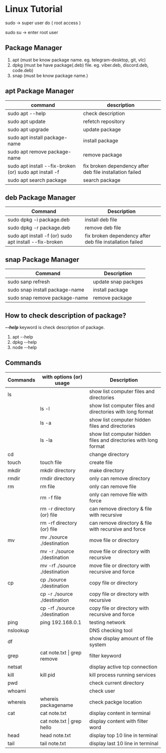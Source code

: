 # Linux Tutorial

sudo &rarr; super user do ( root access )

sudo su &rarr; enter root user

## Package Manager

1. apt (must be know package name. eg. telegram-desktop, git, vlc)
2. dpkg (must be have package(.deb) file. eg. viber.deb, discord.deb, code.deb)
3. snap (must be know package name.)

## apt Package Manager

| command                                                | description                                              |
| ------------------------------------------------------ | -------------------------------------------------------- |
| sudo apt --help                                        | check description                                        |
| sudo apt update                                        | refetch repository                                       |
| sudo apt upgrade                                       | update package                                           |
| sudo apt install package-name                          | install package                                          |
| sudo apt remove package-name                           | remove package                                           |
| sudo apt install --fix-broken (or) sudo apt install -f | fix broken dependency after deb file installation failed |
| sudo apt search package                                | search package                                           |

## deb Package Manager

| Command                                                | Description                                              |
| ------------------------------------------------------ | -------------------------------------------------------- |
| sudo dpkg -i package.deb                               | install deb file                                         |
| sudo dpkg -r package.deb                               | remove deb file                                          |
| sudo apt install -f (or) sudo apt install --fix-broken | fix broken dependency after deb file installation failed |

## snap Package Manager

| Command                        | Description         |
| ------------------------------ | ------------------- |
| sudo sanp refresh              | update snap packges |
| sudo snap install package-name | install package     |
| sudo snap remove package-name  | remove package      |

## How to check description of package?

**_--help_** keyword is check description of package.

1. apt --help
2. dpkg --help
3. node --help

## Commands

| Commands | with options (or) usage       | Description                                                      |
| -------- | ----------------------------- | ---------------------------------------------------------------- |
| ls       |                               | show list computer files and directories                         |
|          | ls -l                         | show list computer files and directories with long format        |
|          | ls -a                         | show list computer hidden files and directories                  |
|          | ls -la                        | show list computer hidden files and directories with long format |
| cd       |                               | change directory                                                 |
| touch    | touch file                    | create file                                                      |
| mkdir    | mkdir directory               | make directory                                                   |
| rmdir    | rmdir directory               | only can remove directory                                        |
| rm       | rm file                       | only can remove file                                             |
|          | rm -f file                    | only can remove file with force                                  |
|          | rm -r directory (or) file     | can remove directory & file with recursive                       |
|          | rm -rf directory (or) file    | can remove directory & file with recursive and force             |
| mv       | mv ./source ./destination     | move file or directory                                           |
|          | mv -r ./source ./destination  | move file or directory with recursive                            |
|          | mv -rf ./source ./destination | move file or directory with recursive and force                  |
| cp       | cp ./source ./destination     | copy file or directory                                           |
|          | cp -r ./source ./destination  | copy file or directory with recursive                            |
|          | cp -rf ./source ./destination | copy file or directory with recursive and force                  |
| ping     | ping 192.168.0.1              | testing network                                                  |
| nslookup |                               | DNS checking tool                                                |
| df       |                               | show display amount of file system                               |
| grep     | cat note.txt \| grep remove   | filter keyword                                                   |
| netsat   |                               | display active tcp connection                                    |
| kill     | kill pid                      | kill process running services                                    |
| pwd      |                               | check current directory                                          |
| whoami   |                               | check user                                                       |
| whereis  | whereis packagename           | check packge location                                            |
| cat      | cat note.txt                  | display content in terminal                                      |
|          | cat note.txt \| grep hello    | display content with filter word                                 |
| head     | head note.txt                 | display top 10 line in terminal                                  |
| tail     | tail note.txt                 | display last 10 line in terminal                                 |
